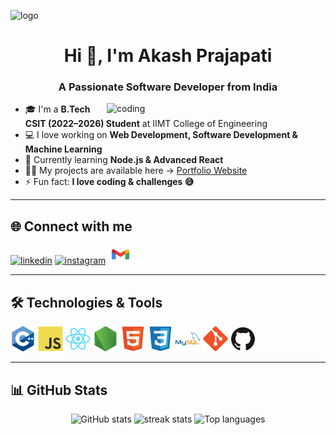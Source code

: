 ![logo](https://raw.githubusercontent.com/AkashPrajapati1028/AkashPrajapati1028/main/assets/logo.png)

<h1 align="center">Hi 👋, I'm Akash Prajapati</h1>
<h3 align="center">A Passionate Software Developer from India</h3>

<img align="right" alt="coding" width="350" src="https://user-images.githubusercontent.com/55389276/140866485-8fb1c876-9a8f-4d6a-98dc-08c4981eaf70.gif">

- 🎓 I'm a **B.Tech CSIT (2022–2026) Student** at IIMT College of Engineering  
- 💻 I love working on **Web Development, Software Development & Machine Learning**  
- 🚀 Currently learning **Node.js & Advanced React**  
- 👨‍💻 My projects are available here → [Portfolio Website](https://your-portfolio-link.com)  
- ⚡ Fun fact: **I love coding & challenges 😅**

---

## 🌐 Connect with me
<p align="left">
<a href="" target="_blank"><img src="https://raw.githubusercontent.com/rahuldkjain/github-profile-readme-generator/master/src/images/icons/Social/linked-in-alt.svg" alt="linkedin" height="30" width="40" /></a>
<a href="" target="_blank"><img src="https://raw.githubusercontent.com/rahuldkjain/github-profile-readme-generator/master/src/images/icons/Social/instagram.svg" alt="instagram" height="30" width="40" /></a>
<a href=""><img src="https://raw.githubusercontent.com/edent/SuperTinyIcons/master/images/svg/gmail.svg" alt="gmail" height="30" width="40"/></a>
</p>

---

## 🛠️ Technologies & Tools
<p align="left"> 
  <img src="https://raw.githubusercontent.com/devicons/devicon/master/icons/cplusplus/cplusplus-original.svg" alt="C++" width="40" height="40"/>
  <img src="https://raw.githubusercontent.com/devicons/devicon/master/icons/javascript/javascript-original.svg" alt="JavaScript" width="40" height="40"/>
  <img src="https://raw.githubusercontent.com/devicons/devicon/master/icons/react/react-original.svg" alt="ReactJS" width="40" height="40"/>
  <img src="https://raw.githubusercontent.com/devicons/devicon/master/icons/nodejs/nodejs-original.svg" alt="Node.js" width="40" height="40"/>
  <img src="https://raw.githubusercontent.com/devicons/devicon/master/icons/html5/html5-original.svg" alt="HTML5" width="40" height="40"/>
  <img src="https://raw.githubusercontent.com/devicons/devicon/master/icons/css3/css3-original.svg" alt="CSS3" width="40" height="40"/>
  <img src="https://raw.githubusercontent.com/devicons/devicon/master/icons/mysql/mysql-original-wordmark.svg" alt="MySQL" width="40" height="40"/>
  <img src="https://raw.githubusercontent.com/devicons/devicon/master/icons/git/git-original.svg" alt="Git" width="40" height="40"/>
  <img src="https://raw.githubusercontent.com/devicons/devicon/master/icons/github/github-original.svg" alt="GitHub" width="40" height="40"/>
</p>

---

## 📊 GitHub Stats
<p align="center">
  <img src="https://github.com/Akash8174" alt="GitHub stats" />
  <img src="https://github.com/Akash8174" alt="streak stats" />
  <img src="https://github.com/Akash8174" alt="Top languages" />
</p>
